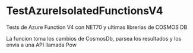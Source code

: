 # TestAzureIsolatedFunctionsV4
Tests de Azure Function V4 con NET70 y ultimas librerias de COSMOS DB

La funcion toma los cambios de CosmosDb, parsea los resultados y los envia
a una API llamada Pow
